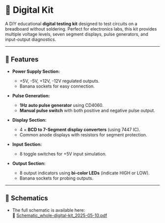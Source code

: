 # 🔌 Digital Kit

A DIY educational **digital testing kit** designed to test circuits on a breadboard without soldering. Perfect for electronics labs, this kit provides multiple voltage levels, seven segment displays, pulse generators, and input-output diagnostics.

---

## 🧰 Features

- **Power Supply Section:**
  - +5V, -5V, +12V, -12V regulated outputs.
  - Banana sockets for easy connection.
  
- **Pulse Generation:**
  - **1Hz auto pulse generator** using CD4060.
  - **Manual pulse switch** with both positive and negative pulse output.

- **Display Section:**
  - 4 × **BCD to 7-Segment display converters** (using 7447 IC).
  - Common anode displays with resistors for segment protection.

- **Input Section:**
  - 8 toggle switches for +5V input simulation.

- **Output Section:**
  - 8 output indicators using **bi-color LEDs** (indicate HIGH or LOW).
  - Banana sockets for probing outputs.

---

## 📐 Schematics

- The full schematic is available here:  
  📄 [Schematic_whole-digital-kit_2025-05-10.pdf](./Schematic_whole-digital-kit_2025-05-10.pdf)

